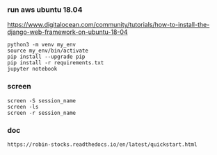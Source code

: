 
### run aws ubuntu 18.04
https://www.digitalocean.com/community/tutorials/how-to-install-the-django-web-framework-on-ubuntu-18-04

```
python3 -m venv my_env
source my_env/bin/activate
pip install --upgrade pip
pip install -r requirements.txt
jupyter notebook
```

### screen  
```
screen -S session_name
screen -ls
screen -r session_name
```

### doc
```
https://robin-stocks.readthedocs.io/en/latest/quickstart.html
```